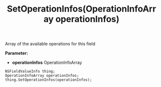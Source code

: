 ﻿---
uid: crmscript_ref_NSFieldValueInfo_SetOperationInfos
title: SetOperationInfos(OperationInfoArray operationInfos)
intellisense: NSFieldValueInfo.SetOperationInfos
keywords: NSFieldValueInfo, GetOperationInfos
so.topic: reference
---

Array of the available operations for this field

**Parameter:** 
 - **operationInfos** OperationInfoArray

```crmscript
NSFieldValueInfo thing;
OperationInfoArray operationInfos;
thing.SetOperationInfos(operationInfos);
```

